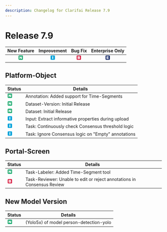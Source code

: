 ```yaml
---
description: Changelog for Clarifai Release 7.9
---
```


# Release 7.9

| New Feature | Improvement | Bug Fix | Enterprise Only |
| :---: | :---: | :---: | :---: |
| ![new-feature](../../.gitbook/assets/new_feature.jpg) | ![improvement](../../.gitbook/assets/improvement.jpg) | ![bug](../../.gitbook/assets/bug.jpg) | ![enterprise](../../.gitbook/assets/enterprise.jpg) |

## Platform-Object
|Status     |Details                                            |
|-----------|---------------------------------------------------|
| ![new-feature](../../.gitbook/assets/new_feature.jpg) |Annotation: Added support for Time-Segments        |
| ![new-feature](../../.gitbook/assets/new_feature.jpg) |Dataset-Version: Initial Release                   |
| ![new-feature](../../.gitbook/assets/new_feature.jpg) |Dataset: Initial Release                           |
| ![improvement](../../.gitbook/assets/improvement.jpg) |Input: Extract informative properties during upload|
| ![improvement](../../.gitbook/assets/improvement.jpg) |Task: Continuously check Consensus threshold logic |
| ![improvement](../../.gitbook/assets/improvement.jpg) |Task: Ignore Consensus logic on "Empty" annotations|

## Portal-Screen
|Status     |Details                                            |
|-----------|---------------------------------------------------|
| ![new-feature](../../.gitbook/assets/new_feature.jpg) |Task-Labeler: Added Time-Segment tool              |
| ![bug](../../.gitbook/assets/bug.jpg) |Task-Reviewer: Unable to edit or reject annotations in Consensus Review|


## New Model Version
|Status     |Details                                            |
|-----------|---------------------------------------------------|
| ![new-feature](../../.gitbook/assets/new_feature.jpg) |(Yolo5x) of model person-detection-yolo            |
